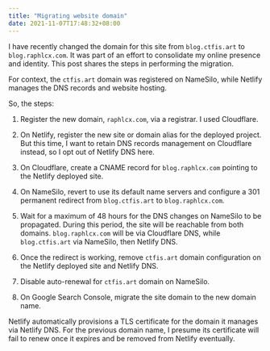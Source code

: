 ```yaml
---
title: "Migrating website domain"
date: 2021-11-07T17:48:32+08:00
---
```

I have recently changed the domain for this site from `blog.ctfis.art` to `blog.raphlcx.com`. It was part of an effort to consolidate my online presence and identity. This post shares the steps in performing the migration.

For context, the `ctfis.art` domain was registered on NameSilo, while Netlify manages the DNS records and website hosting.

So, the steps:

  1. Register the new domain, `raphlcx.com`, via a registrar. I used Cloudflare.

  1. On Netlify, register the new site or domain alias for the deployed project. But this time, I want to retain DNS records management on Cloudflare instead, so I opt out of Netlify DNS here.

  1. On Cloudflare, create a CNAME record for `blog.raphlcx.com` pointing to the Netlify deployed site.

  1. On NameSilo, revert to use its default name servers and configure a 301 permanent redirect from `blog.ctfis.art` to `blog.raphlcx.com`.

  1. Wait for a maximum of 48 hours for the DNS changes on NameSilo to be propagated. During this period, the site will be reachable from both domains. `blog.raphlcx.com` will be via Cloudflare DNS, while `blog.ctfis.art` via NameSilo, then Netlify DNS.

  1. Once the redirect is working, remove `ctfis.art` domain configuration on the Netlify deployed site and Netlify DNS.

  1. Disable auto-renewal for `ctfis.art` domain on NameSilo.

  1. On Google Search Console, migrate the site domain to the new domain name.

Netlify automatically provisions a TLS certificate for the domain it manages via Netlify DNS. For the previous domain name, I presume its certificate will fail to renew once it expires and be removed from Netlify eventually.
